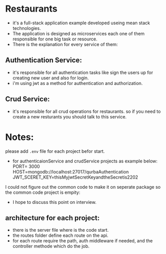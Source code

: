 # Restaurants  
- it's a full-stack application example developed useing mean stack technologies.  
- The application is designed as microservices each one of them responsible for one big task or resource.  
- There is the explanation for every service of them:  
## Authentication Service:  
- it's responsible for all authentication tasks like sign the users up for creating new user and also for login.  
- i'm using jwt as a method for authentication and authorization.  
## Crud Service:  
- it's responsible for all crud operations for restaurants. so if you need to create a new resturants you should talk to this service.  

# Notes: 
please add ```.env``` file for each project befor start.  

* for authenticaionService and crudService projects as example below:  
PORT= 3000  
HOST=mongodb://localhost:27017/qurbaAuthentication  
JWT_SCERET_KEY=thisMyjwtSecretKeyandtheSecretis2202  

I could not figure out the common code to make it on seperate package so the common code project is empity:  
* I hope to discuss this point on interview.  
## architecture for each project:  
* there is the server file where is the code start.  
* the routes folder define each route on the api.  
* for each route require the path, auth middleware if needed, and the controller methode which do the job.  
